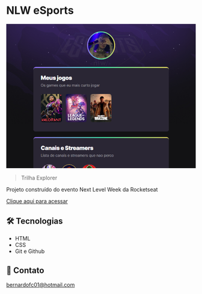 # NLW eSports 

![preview](./.github/preview.png)

>Trilha Explorer


Projeto construído do evento Next Level Week da Rocketseat

[Clique aqui para acessar](https://bernardofcosta.github.io/vscode/)


## 🛠️ Tecnologias 

- HTML
- CSS
- Git e Github

## 🚀 Contato

bernardofc01@hotmail.com
